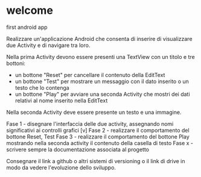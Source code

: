 # welcome
first android app

Realizzare un'applicazione Android che consenta di inserire di visualizzare due Activity e di navigare tra loro.

Nella prima Activity devono essere presenti una TextView con un titolo e tre bottoni:
- un bottone "Reset" per cancellare il contenuto della EditText
- un bottone "Test" per mostrare un messaggio con il dato inserito o un testo che lo contenga
- un bottone "Play" per avviare una seconda Activity che mostri dei dati relativi al nome inserito nella EditText

Nella seconda Activity deve essere presente un testo e una immagine.

Fase 1 - disegnare l'interfaccia delle due activity, assegnando nomi significativi ai controlli grafici [v]
Fase 2 - realizzare il comportamento del bottone Reset, Test
Fase 3 - realizzare il comportamento del bottone Play mostrando nella seconda activity il contenuto della casella di testo
Fase x - scrivere sempre la documentazione associata al progetto

Consegnare il link a github o altri sistemi di versioning o il link di drive in modo da vedere l'evoluzione dello sviluppo.
